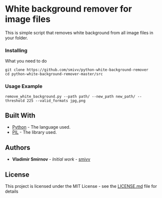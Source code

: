 # White background remover for image files

This is simple script that removes white background from all image files in your folder.

### Installing

What you need to do

```
git clone https://github.com/smivv/python-white-background-remover
cd python-white-background-remover-master/src
```

### Usage Example

```
remove_white_background.py --path path/ --new_path new_path/ --threshold 225 --valid_formats jpg,png
```

## Built With

* [Python](https://www.python.org/) - The language used.
* [PIL](https://github.com/python-pillow/Pillow) - The library used.

## Authors

* **Vladimir Smirnov** - *Initial work* - [smivv](https://github.com/smivv)

## License

This project is licensed under the MIT License - see the [LICENSE.md](LICENSE.md) file for details